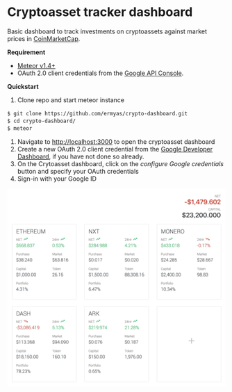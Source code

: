 # Cryptoasset tracker dashboard

Basic dashboard to track investments on cryptoassets against market prices in [CoinMarketCap](http://coinmarketcap.com).

**Requirement**
- [Meteor v1.4+](https://www.meteor.com/)
- OAuth 2.0 client credentials from the [Google API Console](https://console.developers.google.com/).

**Quickstart**
1. Clone repo and start meteor instance
```sh
$ git clone https://github.com/ermyas/crypto-dashboard.git
$ cd crypto-dashboard/
$ meteor
```
1. Navigate to <http://localhost:3000> to open the cryptoasset dashboard
1. Create a new OAuth 2.0 client credential from the [Google Developer Dashboard](https://console.developers.google.com/apis/dashboard), if you have not done so already.
2. On the Crytoasset dashboard, click on the *configure Google credentials* button and specify your OAuth credentials
3. Sign-in with your Google ID

![Cryptocurrency Dashboard Screenshot](docs/crypto-portfolio-dashboard.png)
